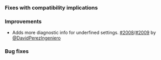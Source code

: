 
  [@DavidPerezIngeniero]: http://github.com/DavidPerezIngeniero
  [2008]: https://github.com/sbt/sbt/issues/2008
  [2009]: https://github.com/sbt/sbt/pull/2009

### Fixes with compatibility implications

### Improvements

- Adds more diagnostic info for underfined settings.
  [#2008][2008]/[#2009][2009] by [@DavidPerezIngeniero][@DavidPerezIngeniero]

### Bug fixes
